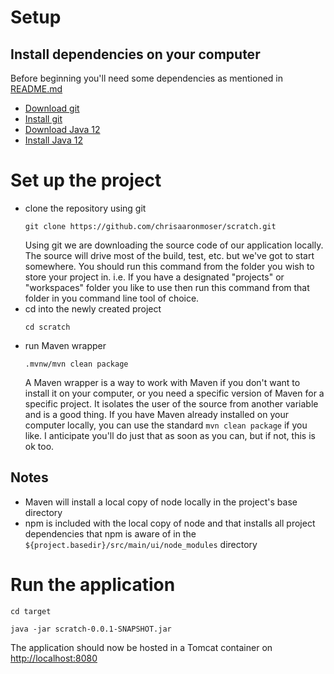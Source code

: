 # Setup
## Install dependencies on your computer
Before beginning you'll need some dependencies as mentioned in 
[README.md](./README.md)

* [Download git](
    https://git-scm.com/downloads)
* [Install git](
    https://git-scm.com/book/en/v2/Getting-Started-Installing-Git)
* [Download Java 12](
    https://jdk.java.net/12/)
* [Install Java 12](
    https://openjdk.java.net/install/)
    
# Set up the project
* clone the repository using git 
    ~~~~
    git clone https://github.com/chrisaaronmoser/scratch.git
    ~~~~
    Using git we are downloading the source code of our application
    locally.  The source will drive most of the build, test, etc. but
    we've got to start somewhere.  You should run this command from the
    folder you wish to store your project in.  i.e. If you have a 
    designated "projects" or "workspaces" folder you like to use then 
    run this command from that folder in you command line tool of 
    choice. 
* cd into the newly created project
    ~~~~
    cd scratch
    ~~~~
* run Maven wrapper
    ~~~~
    .mvnw/mvn clean package
    ~~~~
    A Maven wrapper is a way to work with Maven if you don't want to 
    install it on your computer, or you need a specific version of 
    Maven for a specific project.  It isolates the user of the source
    from another variable and is a good thing.  If you have Maven
    already installed on your computer locally, you can use the standard
    `mvn clean package` if you like.  I anticipate you'll do just that
    as soon as you can, but if not, this is ok too.
    
## Notes
  * Maven will install a local copy of node locally in the project's
      base directory    
  * npm is included with the local copy of node and that installs
      all project dependencies that npm is aware of in the 
      `${project.basedir}/src/main/ui/node_modules` directory
      
# Run the application
~~~~
cd target 
~~~~
~~~~
java -jar scratch-0.0.1-SNAPSHOT.jar
~~~~

The application should now be hosted in a Tomcat container on 
[http://localhost:8080]()